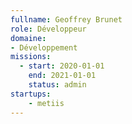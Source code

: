 ```yaml
---
fullname: Geoffrey Brunet
role: Développeur
domaine:
- Développement
missions:
  - start: 2020-01-01
    end: 2021-01-01
    status: admin
startups:
    - metiis
---
```

